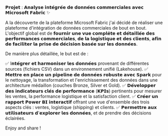𝗣𝗿𝗼𝗷𝗲𝘁 : 𝗔𝗻𝗮𝗹𝘆𝘀𝗲 𝗶𝗻𝘁𝗲́𝗴𝗿𝗲́𝗲 𝗱𝗲 𝗱𝗼𝗻𝗻𝗲́𝗲𝘀 𝗰𝗼𝗺𝗺𝗲𝗿𝗰𝗶𝗮𝗹𝗲𝘀 𝗮𝘃𝗲𝗰 𝗠𝗶𝗰𝗿𝗼𝘀𝗼𝗳𝘁 𝗙𝗮𝗯𝗿𝗶𝗰 ✨ 

A la découverte de la plateforme Microsoft Fabric j'ai décidé de réaliser une plateforme d'intégration de données commerciales de bout en bout. L'objectif global est de 𝗳𝗼𝘂𝗿𝗻𝗶𝗿 𝘂𝗻𝗲 𝘃𝘂𝗲 𝗰𝗼𝗺𝗽𝗹𝗲̀𝘁𝗲 𝗲𝘁 𝗱𝗲́𝘁𝗮𝗶𝗹𝗹𝗲́𝗲 𝗱𝗲𝘀 𝗽𝗲𝗿𝗳𝗼𝗿𝗺𝗮𝗻𝗰𝗲𝘀 𝗰𝗼𝗺𝗺𝗲𝗿𝗰𝗶𝗮𝗹𝗲𝘀, 𝗱𝗲 𝗹𝗮 𝗹𝗼𝗴𝗶𝘀𝘁𝗶𝗾𝘂𝗲 𝗲𝘁 𝗱𝗲𝘀 𝗰𝗹𝗶𝗲𝗻𝘁𝘀, 𝗮𝗳𝗶𝗻 𝗱𝗲 𝗳𝗮𝗰𝗶𝗹𝗶𝘁𝗲𝗿 𝗹𝗮 𝗽𝗿𝗶𝘀𝗲 𝗱𝗲 𝗱𝗲́𝗰𝗶𝘀𝗶𝗼𝗻 𝗯𝗮𝘀𝗲́𝗲 𝘀𝘂𝗿 𝗹𝗲𝘀 𝗱𝗼𝗻𝗻𝗲́𝗲𝘀.

De manière plus détaillée, le but est de : 

✅ I𝗻𝘁𝗲́𝗴𝗿𝗲𝗿 𝗲𝘁 𝗵𝗮𝗿𝗺𝗼𝗻𝗶𝘀𝗲𝗿 𝗹𝗲𝘀 𝗱𝗼𝗻𝗻𝗲́𝗲𝘀 provenant de différentes sources (fichiers CSV) dans un environnement unifié (Lakehouse).
✅ 𝗠𝗲𝘁𝘁𝗿𝗲 𝗲𝗻 𝗽𝗹𝗮𝗰𝗲 𝘂𝗻 𝗽𝗶𝗽𝗲𝗹𝗶𝗻𝗲 𝗱𝗲 𝗱𝗼𝗻𝗻𝗲́𝗲𝘀 𝗿𝗼𝗯𝘂𝘀𝘁𝗲 𝗮𝘃𝗲𝗰 𝗦𝗽𝗮𝗿𝗸 pour le nettoyage, la transformation et l'enrichissement des données dans une architecture médaillon (couches Bronze, Silver et Gold).
✅ 𝗗𝗲́𝘃𝗲𝗹𝗼𝗽𝗽𝗲𝗿 𝗱𝗲𝘀 𝗶𝗻𝗱𝗶𝗰𝗮𝘁𝗲𝘂𝗿𝘀 𝗰𝗹𝗲́𝘀 𝗱𝗲 𝗽𝗲𝗿𝗳𝗼𝗿𝗺𝗮𝗻𝗰𝗲 (𝗞𝗣𝗜𝘀) pertinents pour mesurer les ventes, la performance logistique et la satisfaction client.
✅ 𝗖𝗿𝗲́𝗲𝗿 𝘂𝗻 𝗿𝗮𝗽𝗽𝗼𝗿𝘁 𝗣𝗼𝘄𝗲𝗿 𝗕𝗜 𝗶𝗻𝘁𝗲𝗿𝗮𝗰𝘁𝗶𝗳 offrant une vue d'ensemble des trois aspects clés : ventes, logistique (shipping) et clients.
✅ 𝗣𝗲𝗿𝗺𝗲𝘁𝘁𝗿𝗲 𝗮𝘂𝘅 𝘂𝘁𝗶𝗹𝗶𝘀𝗮𝘁𝗲𝘂𝗿𝘀 𝗱'𝗲𝘅𝗽𝗹𝗼𝗿𝗲𝗿 𝗹𝗲𝘀 𝗱𝗼𝗻𝗻𝗲́𝗲𝘀, et de prendre des décisions éclairées.


Enjoy and share ! 
